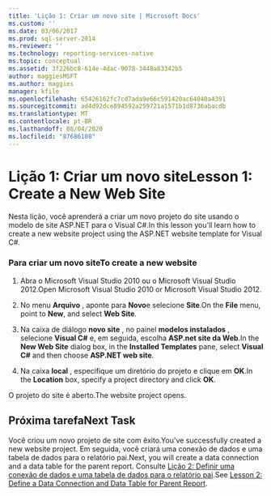 ```yaml
---
title: 'Lição 1: Criar um novo site | Microsoft Docs'
ms.custom: ''
ms.date: 03/06/2017
ms.prod: sql-server-2014
ms.reviewer: ''
ms.technology: reporting-services-native
ms.topic: conceptual
ms.assetid: 3f226bc8-614e-4dac-9078-3448a83342b5
author: maggiesMSFT
ms.author: maggies
manager: kfile
ms.openlocfilehash: 65426162fc7cd7ada9e66c591420ac64040a4391
ms.sourcegitcommit: ad4d92dce894592a259721a1571b1d8736abacdb
ms.translationtype: MT
ms.contentlocale: pt-BR
ms.lasthandoff: 08/04/2020
ms.locfileid: "87686108"
---
```

# <a name="lesson-1-create-a-new-web-site"></a><span data-ttu-id="fe437-102">Lição 1: Criar um novo site</span><span class="sxs-lookup"><span data-stu-id="fe437-102">Lesson 1: Create a New Web Site</span></span>
  <span data-ttu-id="fe437-103">Nesta lição, você aprenderá a criar um novo projeto do site usando o modelo de site ASP.NET para o Visual C#.</span><span class="sxs-lookup"><span data-stu-id="fe437-103">In this lesson you'll learn how to create a new website project using the ASP.NET website template for Visual C#.</span></span>  
  
### <a name="to-create-a-new-website"></a><span data-ttu-id="fe437-104">Para criar um novo site</span><span class="sxs-lookup"><span data-stu-id="fe437-104">To create a new website</span></span>  
  
1.  <span data-ttu-id="fe437-105">Abra o Microsoft Visual Studio 2010 ou o Microsoft Visual Studio 2012.</span><span class="sxs-lookup"><span data-stu-id="fe437-105">Open Microsoft Visual Studio 2010 or Microsoft Visual Studio 2012.</span></span>  
  
2.  <span data-ttu-id="fe437-106">No menu **Arquivo** , aponte para **Novo**e selecione **Site**.</span><span class="sxs-lookup"><span data-stu-id="fe437-106">On the **File** menu, point to **New**, and select **Web Site**.</span></span>  
  
3.  <span data-ttu-id="fe437-107">Na caixa de diálogo **novo site** , no painel **modelos instalados** , selecione **Visual C#** e, em seguida, escolha **ASP.net site da Web**.</span><span class="sxs-lookup"><span data-stu-id="fe437-107">In the **New Web Site** dialog box, in the **Installed Templates** pane, select **Visual C#** and then choose **ASP.NET web site**.</span></span>  
  
4.  <span data-ttu-id="fe437-108">Na caixa **local** , especifique um diretório do projeto e clique em **OK**.</span><span class="sxs-lookup"><span data-stu-id="fe437-108">In the **Location** box, specify a project directory and click **OK**.</span></span>  
  
 <span data-ttu-id="fe437-109">O projeto do site é aberto.</span><span class="sxs-lookup"><span data-stu-id="fe437-109">The website project opens.</span></span>  
  
## <a name="next-task"></a><span data-ttu-id="fe437-110">Próxima tarefa</span><span class="sxs-lookup"><span data-stu-id="fe437-110">Next Task</span></span>  
 <span data-ttu-id="fe437-111">Você criou um novo projeto de site com êxito.</span><span class="sxs-lookup"><span data-stu-id="fe437-111">You've successfully created a new website project.</span></span> <span data-ttu-id="fe437-112">Em seguida, você criará uma conexão de dados e uma tabela de dados para o relatório pai.</span><span class="sxs-lookup"><span data-stu-id="fe437-112">Next, you will create a data connection and a data table for the parent report.</span></span> <span data-ttu-id="fe437-113">Consulte [Lição 2: Definir uma conexão de dados e uma tabela de dados para o relatório pai](lesson-2-define-a-data-connection-and-data-table-for-parent-report.md).</span><span class="sxs-lookup"><span data-stu-id="fe437-113">See [Lesson 2: Define a Data Connection and Data Table for Parent Report](lesson-2-define-a-data-connection-and-data-table-for-parent-report.md).</span></span>  
  
  
